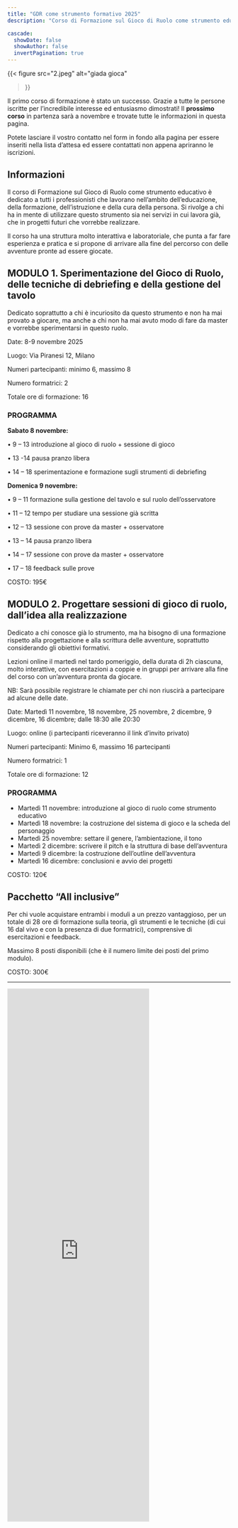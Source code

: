 ```yaml
---
title: "GDR come strumento formativo 2025"
description: "Corso di Formazione sul Gioco di Ruolo come strumento educativo (sold out)"

cascade:
  showDate: false
  showAuthor: false
  invertPagination: true
---
```


{{< figure
    src="2.jpeg"
    alt="giada gioca"
>}}

Il primo corso di formazione è stato un successo.
Grazie a tutte le persone iscritte per l’incredibile interesse ed entusiasmo dimostrati!
Il **prossimo corso** in partenza sarà a novembre e trovate tutte le informazioni in questa pagina.

Potete lasciare il vostro contatto nel form in fondo alla pagina per essere inseriti nella lista d’attesa ed essere contattati non appena apriranno le iscrizioni.

## Informazioni

Il corso di Formazione sul Gioco di Ruolo come strumento educativo è dedicato a tutti i professionisti che lavorano nell’ambito dell’educazione, della formazione, dell’istruzione e della cura della persona. Si rivolge a chi ha in mente di utilizzare questo strumento sia nei servizi in cui lavora già, che in progetti futuri che vorrebbe realizzare.

Il corso ha una struttura molto interattiva e laboratoriale, che punta a far fare esperienza e pratica e si propone di arrivare alla fine del percorso con delle avventure pronte ad essere giocate.

## MODULO 1. Sperimentazione del Gioco di Ruolo, delle tecniche di debriefing e della gestione del tavolo

Dedicato soprattutto a chi è incuriosito da questo strumento e non ha mai provato a giocare, ma anche a chi non ha mai avuto modo di fare da master e vorrebbe sperimentarsi in questo ruolo.

Date: 8-9 novembre 2025

Luogo: Via Piranesi 12, Milano

Numeri partecipanti: minimo 6, massimo 8

Numero formatrici: 2

Totale ore di formazione: 16

### PROGRAMMA

**Sabato 8 novembre:**

• 9 – 13 introduzione al gioco di ruolo + sessione di gioco

• 13 -14 pausa pranzo libera

• 14 – 18 sperimentazione e formazione sugli strumenti di debriefing

**Domenica 9 novembre:**

• 9 – 11 formazione sulla gestione del tavolo e sul ruolo dell’osservatore

• 11 – 12 tempo per studiare una sessione già scritta

• 12 – 13 sessione con prove da master + osservatore

• 13 – 14 pausa pranzo libera

• 14 – 17 sessione con prove da master + osservatore

• 17 – 18 feedback sulle prove

COSTO: 195€

## MODULO 2. Progettare sessioni di gioco di ruolo, dall’idea alla realizzazione

Dedicato a chi conosce già lo strumento, ma ha bisogno di una formazione rispetto alla progettazione e alla scrittura delle avventure, soprattutto considerando gli obiettivi formativi.

Lezioni online il martedì nel tardo pomeriggio, della durata di 2h ciascuna, molto interattive, con esercitazioni a coppie e in gruppi per arrivare alla fine del corso con un’avventura pronta da giocare.

NB: Sarà possibile registrare le chiamate per chi non riuscirà a partecipare ad alcune delle date.

Date: Martedì 11 novembre, 18 novembre, 25 novembre, 2 dicembre, 9 dicembre, 16 dicembre;
dalle 18:30 alle 20:30

Luogo: online (i partecipanti riceveranno il link d’invito privato)

Numeri partecipanti: Minimo 6, massimo 16 partecipanti

Numero formatrici: 1

Totale ore di formazione: 12


### PROGRAMMA

- Martedì 11 novembre: introduzione al gioco di ruolo come strumento educativo
- Martedì 18 novembre: la costruzione del sistema di gioco e la scheda del personaggio
- Martedì 25 novembre: settare il genere, l’ambientazione, il tono
- Martedì 2 dicembre: scrivere il pitch e la struttura di base dell’avventura
- Martedì 9 dicembre: la costruzione dell’outline dell’avventura
- Martedì 16 dicembre: conclusioni e avvio dei progetti

COSTO: 120€

## Pacchetto “All inclusive”
Per chi vuole acquistare entrambi i moduli a un prezzo vantaggioso, per un totale di 28 ore di formazione sulla teoria, gli strumenti e le tecniche (di cui 16 dal vivo e con la presenza di due formatrici), comprensive di esercitazioni e feedback.

Massimo 8 posti disponibili (che è il numero limite dei posti del primo modulo).

COSTO: 300€

---
<iframe src="https://docs.google.com/forms/d/e/1FAIpQLSd1s3KzrhonEUiwRfw7Ex76LHh4-Jf9dSMRP58FNf7k9jzGtg/viewform?embedded=true" width="320" height="1200" frameborder="0" marginheight="0" marginwidth="0">Caricamento…</iframe>
